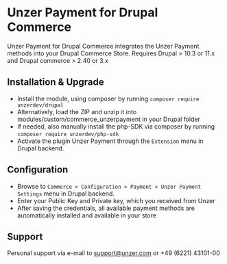 # Unzer Payment for Drupal Commerce

Unzer Payment for Drupal Commerce integrates the Unzer Payment methods into your Drupal Commerce Store.
Requires Drupal > 10.3 or 11.x and Drupal commerce > 2.40 or 3.x

## Installation & Upgrade

- Install the module, using composer by running `composer require unzerdev/drupal`
- Alternatively, load the ZIP and unzip it into modules/custom/commerce_unzerpayment in your Drupal folder
- If needed, also manually install the php-SDK via composer by running `composer require unzerdev/php-sdk`
- Activate the plugin Unzer Payment through the `Extension` menu in Drupal backend.

## Configuration

- Browse to `Commerce > Configuration > Payment > Unzer Payment Settings` menu in Drupal backend.
- Enter your Public Key and Private key, which you received from Unzer
- After saving the credentials, all available payment methods are automatically installed and available in your store

## Support

Personal support via e-mail to support@unzer.com or +49 (6221) 43101-00
